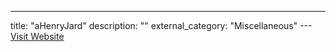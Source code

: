 ---
title: "aHenryJard"
description: ""
external_category: "Miscellaneous"
---[Visit Website](https://github.com/aHenryJard)

